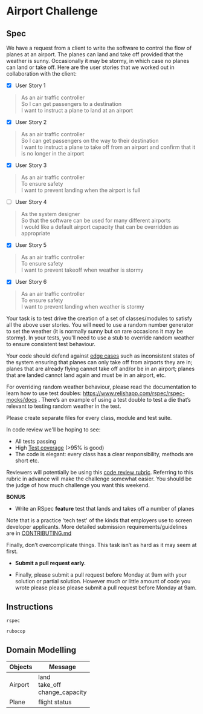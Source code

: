 # Airport Challenge

## Spec

We have a request from a client to write the software to control the flow of planes at an airport. The planes can land and take off provided that the weather is sunny. Occasionally it may be stormy, in which case no planes can land or take off. Here are the user stories that we worked out in collaboration with the client:

- [x] User Story 1

> As an air traffic controller  
> So I can get passengers to a destination  
> I want to instruct a plane to land at an airport

- [x] User Story 2

 > As an air traffic controller  
 > So I can get passengers on the way to their destination  
 > I want to instruct a plane to take off from an airport and confirm that it is no longer in the airport  

- [x] User Story 3

 > As an air traffic controller  
 > To ensure safety  
 > I want to prevent landing when the airport is full  

- [ ] User Story 4

 > As the system designer  
 > So that the software can be used for many different airports  
 > I would like a default airport capacity that can be overridden as appropriate  

- [x] User Story 5

 > As an air traffic controller  
 > To ensure safety  
 > I want to prevent takeoff when weather is stormy  

- [x] User Story 6

 > As an air traffic controller  
 > To ensure safety  
 > I want to prevent landing when weather is stormy  

Your task is to test drive the creation of a set of classes/modules to satisfy all the above user stories. You will need to use a random number generator to set the weather (it is normally sunny but on rare occasions it may be stormy). In your tests, you'll need to use a stub to override random weather to ensure consistent test behaviour.

Your code should defend against [edge cases](http://programmers.stackexchange.com/questions/125587/what-are-the-difference-between-an-edge-case-a-corner-case-a-base-case-and-a-b) such as inconsistent states of the system ensuring that planes can only take off from airports they are in; planes that are already flying cannot take off and/or be in an airport; planes that are landed cannot land again and must be in an airport, etc.

For overriding random weather behaviour, please read the documentation to learn how to use test doubles: https://www.relishapp.com/rspec/rspec-mocks/docs . There’s an example of using a test double to test a die that’s relevant to testing random weather in the test.

Please create separate files for every class, module and test suite.

In code review we'll be hoping to see:

- All tests passing
- High [Test coverage](https://github.com/makersacademy/course/blob/master/pills/test_coverage.md) (>95% is good)
- The code is elegant: every class has a clear responsibility, methods are short etc.

Reviewers will potentially be using this [code review rubric](docs/review.md). Referring to this rubric in advance will make the challenge somewhat easier. You should be the judge of how much challenge you want this weekend.

**BONUS**

- Write an RSpec **feature** test that lands and takes off a number of planes

Note that is a practice 'tech test' of the kinds that employers use to screen developer applicants. More detailed submission requirements/guidelines are in [CONTRIBUTING.md](CONTRIBUTING.md)

Finally, don’t overcomplicate things. This task isn’t as hard as it may seem at first.

- **Submit a pull request early.**

- Finally, please submit a pull request before Monday at 9am with your solution or partial solution. However much or little amount of code you wrote please please please submit a pull request before Monday at 9am.

## Instructions
```
rspec
```
```
rubocop
```

## Domain Modelling

| Objects | Message                             |
| ------- | ----------------------------------- |
| Airport | land<br>take_off<br>change_capacity |
| Plane   | flight status                       |


